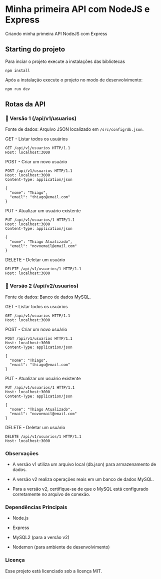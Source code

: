 # Minha primeira API com NodeJS e Express

Criando minha primeira API NodeJS com Express

## Starting do projeto

Para inciar o projeto execute a instalações das bibliotecas

```http
npm install
```

Após a instalação execute o projeto no modo de desenvolvimento:

```http
npm run dev
```

## Rotas da API

### 🚀 Versão 1 (/api/v1/usuarios)

Fonte de dados: Arquivo JSON localizado em `/src/config/db.json`.

GET - Listar todos os usuários

```http
GET /api/v1/usuarios HTTP/1.1
Host: localhost:3000
```

POST - Criar um novo usuário

```http
POST /api/v1/usuarios HTTP/1.1
Host: localhost:3000
Content-Type: application/json

{
  "nome": "Thiago",
  "email": "thiago@email.com"
}

```

PUT - Atualizar um usuário existente

```http
PUT /api/v1/usuarios/1 HTTP/1.1
Host: localhost:3000
Content-Type: application/json

{
  "nome": "Thiago Atualizado",
  "email": "novoemail@email.com"
}

```

DELETE - Deletar um usuário

```http
DELETE /api/v1/usuarios/1 HTTP/1.1
Host: localhost:3000
```

### 🚀 Versão 2 (/api/v2/usuarios)

Fonte de dados: Banco de dados MySQL.

GET - Listar todos os usuários

```http
GET /api/v1/usuarios HTTP/1.1
Host: localhost:3000
```

POST - Criar um novo usuário

```http
POST /api/v1/usuarios HTTP/1.1
Host: localhost:3000
Content-Type: application/json

{
  "nome": "Thiago",
  "email": "thiago@email.com"
}

```

PUT - Atualizar um usuário existente

```http
PUT /api/v1/usuarios/1 HTTP/1.1
Host: localhost:3000
Content-Type: application/json

{
  "nome": "Thiago Atualizado",
  "email": "novoemail@email.com"
}
```

DELETE - Deletar um usuário

```http
DELETE /api/v1/usuarios/1 HTTP/1.1
Host: localhost:3000
```

### Observações

- A versão v1 utiliza um arquivo local (db.json) para armazenamento de dados.

- A versão v2 realiza operações reais em um banco de dados MySQL.

- Para a versão v2, certifique-se de que o MySQL está configurado corretamente no arquivo de conexão.

### Dependências Principais

- Node.js

- Express

- MySQL2 (para a versão v2)

- Nodemon (para ambiente de desenvolvimento)

### Licença

Esse projeto está licenciado sob a licença MIT.
